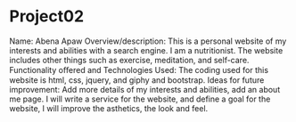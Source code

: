 # Project02
Name: Abena Apaw
Overview/description: This is a personal website of my interests and abilities with a search engine. I am a nutritionist. The website includes other things such as exercise, meditation, and self-care. 
Functionality oﬀered and Technologies Used: The coding used for this website is html, css, jquery, and giphy and bootstrap.
Ideas for future improvement: Add more details of my interests and abilities, add an about me page.  I will write a service for the website, and define a goal for the website, I will improve the asthetics, the look and feel.

